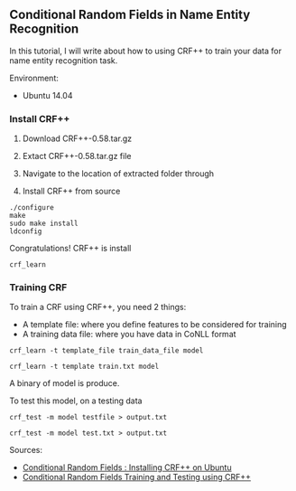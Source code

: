 ## Conditional Random Fields in Name Entity Recognition

In this tutorial, I will write about how to using CRF++ to train your data for name entity recognition task.

Environment:

* Ubuntu 14.04

### Install CRF++

1. Download CRF++-0.58.tar.gz

2. Extact CRF++-0.58.tar.gz file

3. Navigate to the location of extracted folder through

4. Install CRF++ from source

```
./configure
make
sudo make install
ldconfig
```

Congratulations! CRF++ is install

```
crf_learn
```

### Training CRF

To train a CRF using CRF++, you need 2 things:

* A template file: where you define features to be considered for training
* A training data file: where you have data in CoNLL format

```
crf_learn -t template_file train_data_file model

crf_learn -t template train.txt model
```

A binary of model is produce.

To test this model, on a testing data

```
crf_test -m model testfile > output.txt

crf_test -m model test.txt > output.txt
```

Sources:

* [Conditional Random Fields : Installing CRF++ on Ubuntu](https://www.youtube.com/watch?v=6b3DmE2jYzg)
* [Conditional Random Fields Training and Testing using CRF++](https://www.youtube.com/watch?v=LDNYT9Ai2NU)






